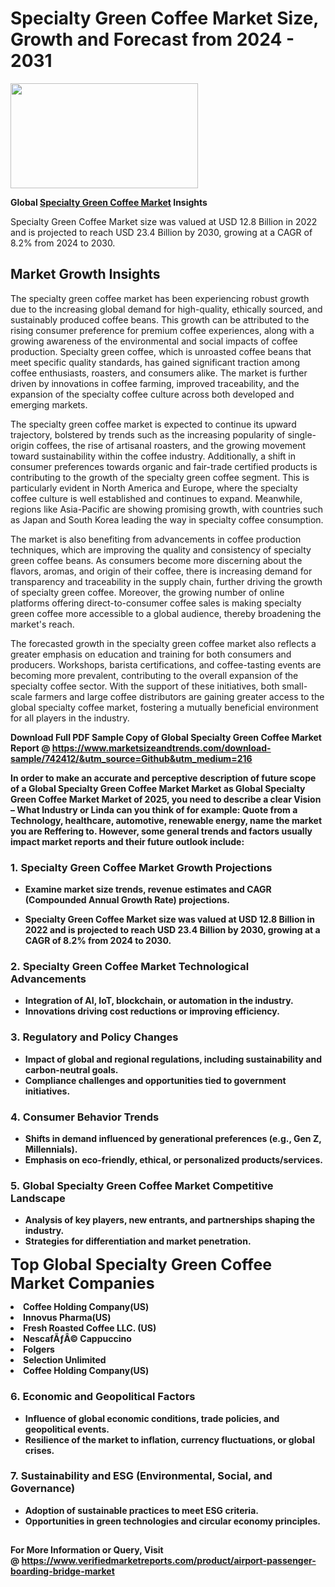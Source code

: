 <H1>Specialty Green Coffee Market Size, Growth and Forecast from 2024 - 2031</H1><img class="aligncenter size-medium wp-image-584254" src="https://thirdeyenews.in/wp-content/uploads/2024/09/Global-Market-Research-300x168.jpeg" alt="" width="300" height="168" /><p><strong>Global&nbsp;<a href="https://www.marketsizeandtrends.com/download-sample/742412/&amp;utm_source=Github&utm_medium=216">Specialty Green Coffee Market</a> Insights</strong></p><p>Specialty Green Coffee Market size was valued at USD 12.8 Billion in 2022 and is projected to reach USD 23.4 Billion by 2030, growing at a CAGR of 8.2% from 2024 to 2030.</p><p><h2>Market Growth Insights</h2> <p>The specialty green coffee market has been experiencing robust growth due to the increasing global demand for high-quality, ethically sourced, and sustainably produced coffee beans. This growth can be attributed to the rising consumer preference for premium coffee experiences, along with a growing awareness of the environmental and social impacts of coffee production. Specialty green coffee, which is unroasted coffee beans that meet specific quality standards, has gained significant traction among coffee enthusiasts, roasters, and consumers alike. The market is further driven by innovations in coffee farming, improved traceability, and the expansion of the specialty coffee culture across both developed and emerging markets.</p> <p><strong></strong></p> <p>The specialty green coffee market is expected to continue its upward trajectory, bolstered by trends such as the increasing popularity of single-origin coffees, the rise of artisanal roasters, and the growing movement toward sustainability within the coffee industry. Additionally, a shift in consumer preferences towards organic and fair-trade certified products is contributing to the growth of the specialty green coffee segment. This is particularly evident in North America and Europe, where the specialty coffee culture is well established and continues to expand. Meanwhile, regions like Asia-Pacific are showing promising growth, with countries such as Japan and South Korea leading the way in specialty coffee consumption.</p> <p>The market is also benefiting from advancements in coffee production techniques, which are improving the quality and consistency of specialty green coffee beans. As consumers become more discerning about the flavors, aromas, and origin of their coffee, there is increasing demand for transparency and traceability in the supply chain, further driving the growth of specialty green coffee. Moreover, the growing number of online platforms offering direct-to-consumer coffee sales is making specialty green coffee more accessible to a global audience, thereby broadening the market's reach.</p> <p>The forecasted growth in the specialty green coffee market also reflects a greater emphasis on education and training for both consumers and producers. Workshops, barista certifications, and coffee-tasting events are becoming more prevalent, contributing to the overall expansion of the specialty coffee sector. With the support of these initiatives, both small-scale farmers and large coffee distributors are gaining greater access to the global specialty coffee market, fostering a mutually beneficial environment for all players in the industry.</p> <p><strong></p><p><span class=""><strong>Download Full PDF Sample Copy of Global Specialty Green Coffee Market Report</strong> @ <a href="https://www.marketsizeandtrends.com/download-sample/742412/&amp;utm_source=Github&utm_medium=216" target="_blank">https://www.marketsizeandtrends.com/download-sample/742412/&amp;utm_source=Github&utm_medium=216</a></span></p><p>In order to make an accurate and perceptive description of future scope of a Global&nbsp;Specialty Green Coffee Market Market as Global&nbsp;Specialty Green Coffee Market Market of 2025, you need to describe a clear Vision &ndash; What Industry or Linda can you think of for example: Quote from a Technology, healthcare, automotive, renewable energy, name the market you are Reffering to. However, some general trends and factors usually impact market reports and their future outlook include:</p><h3>1.&nbsp;<strong>Specialty Green Coffee Market Growth Projections</strong></h3><ul><li>Examine market size trends, revenue estimates and CAGR (Compounded Annual Growth Rate) projections.</li><li><p>Specialty Green Coffee Market size was valued at USD 12.8 Billion in 2022 and is projected to reach USD 23.4 Billion by 2030, growing at a CAGR of 8.2% from 2024 to 2030.</p></li></ul><h3>2.&nbsp;<strong>Specialty Green Coffee Market Technological Advancements</strong></h3><ul><li>Integration of AI, IoT, blockchain, or automation in the industry.</li><li>Innovations driving cost reductions or improving efficiency.</li></ul><h3>3.&nbsp;<strong>Regulatory and Policy Changes</strong></h3><ul><li>Impact of global and regional regulations, including sustainability and carbon-neutral goals.</li><li>Compliance challenges and opportunities tied to government initiatives.</li></ul><h3>4.&nbsp;<strong>Consumer Behavior Trends</strong></h3><ul><li>Shifts in demand influenced by generational preferences (e.g., Gen Z, Millennials).</li><li>Emphasis on eco-friendly, ethical, or personalized products/services.</li></ul><h3>5.&nbsp;<strong>Global Specialty Green Coffee Market Competitive Landscape</strong></h3><ul><li>Analysis of key players, new entrants, and partnerships shaping the industry.</li><li>Strategies for differentiation and market penetration.</li></ul><p data-pm-slice="1 1 []"><span style="color: inherit; font-family: inherit; font-size: 25px;">Top Global Specialty Green Coffee Market Companies</span></p><div class="" data-test-id=""><p><li>Coffee Holding Company(US)</li><li> Innovus Pharma(US)</li><li> Fresh Roasted Coffee LLC. (US)</li><li> NescafÃƒÂ© Cappuccino</li><li> Folgers</li><li> Selection Unlimited</li><li> Coffee Holding Company(US)</li></p></div><h3>6.&nbsp;<strong>Economic and Geopolitical Factors</strong></h3><ul><li>Influence of global economic conditions, trade policies, and geopolitical events.</li><li>Resilience of the market to inflation, currency fluctuations, or global crises.</li></ul><h3>7.&nbsp;<strong>Sustainability and ESG (Environmental, Social, and Governance)</strong></h3><ul><li>Adoption of sustainable practices to meet ESG criteria.</li><li>Opportunities in green technologies and circular economy principles.</li></ul><h2><strong style="font-size: 14px;">For More Information or Query, Visit @&nbsp;</strong><a style="background-color: #ffffff; font-size: 14px;" href="https://www.marketsizeandtrends.com/report/specialty-green-coffee-market/" target="_blank">https://www.verifiedmarketreports.com/product/airport-passenger-boarding-bridge-market</a></h2>
